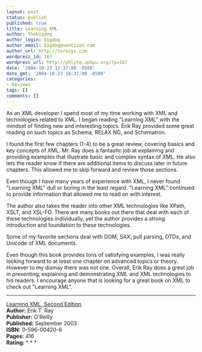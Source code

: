 ```yaml
---
layout: post
status: publish
published: true
title: Learning XML
author: thebigdog
author_login: bigdog
author_email: bigdog@venticon.com
author_url: http://torosys.com
wordpress_id: 167
wordpress_url: http://phlyte.uphpu.org/?p=167
date: '2004-10-23 12:37:00 -0500'
date_gmt: '2004-10-23 18:37:00 -0500'
categories:
- Reviews
tags: []
comments: []
---
```

<p>As an XML developer I spend most of my time working with XML and technologies related to XML. I began reading "Learning XML" with the mindset of finding new and interesting topics. Erik Ray provided some great reading on such topics as Schema, RELAX NG, and Schematron.</p>
<p>I found the first few chapters (1-4) to be a great review, covering basics and key concepts of XML. Mr. Ray does a fantastic job at explaining and providing examples that illustrate basic and complex syntax of XML. He also lets the reader know if there are additional items to discuss later in future chapters. This allowed me to skip forward and review those sections.</p>
<p>Even though I have many years of experience with XML, I never found "Learning XML" dull or boring in the least regard. "Learning XML" continued to provide information that allowed me to read on with interest.</p>
<p>The author also takes the reader into other XML technologies like XPath, XSLT, and XSL-FO. There are many books out there that deal with each of these technologies individually, yet the author provides a strong introduction and foundation to these technologies.</p>
<p>Some of my favorite sections deal with DOM, SAX, pull parsing, DTDs, and Unicode of XML documents.</p>
<p>Even though this book provides tons of satisfying examples, I was really looking forward to at least one chapter on advanced topics or theory. However to my dismay there was not one. Overall, Erik Ray does a great job in presenting, explaining and demonstrating XML and XML technologies to his readers. I encourage anyone that is looking for a great book on XML to check out "Learning XML".</p>
<p>
<hr /><a href="http://www.oreilly.com/catalog/learnxml2/index.html">Learning XML, Second Edition</a><br /><b>Author:</b> Erik T. Ray<br /><b>Publisher:</b> O'Reilly<br /><b>Published:</b> September 2003<br /><b>ISBN:</b> 0-596-00420-6<br /><b>Pages:</b> 416<br /><b>Rating: </b> * * *</p>
